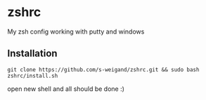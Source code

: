 # zshrc
My zsh config working with putty and windows

## Installation

`git clone https://github.com/s-weigand/zshrc.git && sudo bash zshrc/install.sh`

open new shell and all should be done :)
